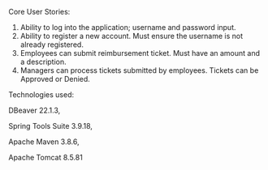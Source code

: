 Core User Stories: 
1. Ability to log into the application;
   username and password input.
2. Ability to register a new account.
   Must ensure the username is not already registered.
3. Employees can submit reimbursement ticket.
   Must have an amount and a description.
4. Managers can process tickets submitted by employees.
   Tickets can be Approved or Denied.
   
Technologies used: 

DBeaver 22.1.3, 

Spring Tools Suite 3.9.18, 

Apache Maven 3.8.6, 

Apache Tomcat 8.5.81
